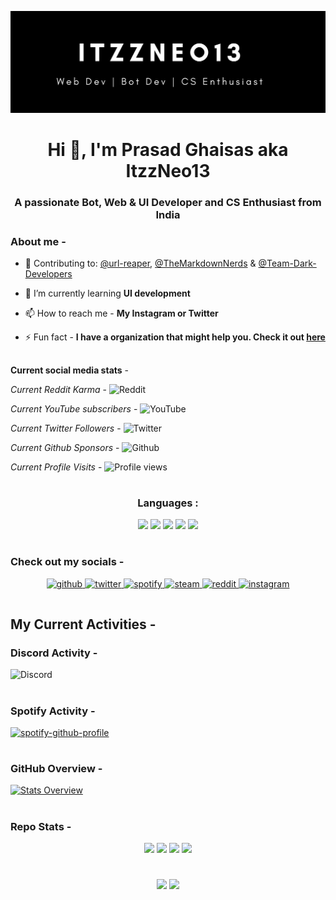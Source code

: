  
![Header](./github-header.png)

<h1 align="center">Hi 👋, I'm Prasad Ghaisas aka ItzzNeo13</h1>
<h3 align="center">A passionate Bot, Web & UI Developer and CS Enthusiast from India</h3>

### About me -
- 🔭 Contributing to: [@url-reaper](https://github.com/url-reaper), [@TheMarkdownNerds](https://github.com/TheMarkdownNerds) & [@Team-Dark-Developers](https://github.com/Team-Dark-Developers)

- 🌱 I’m currently learning **UI development**

- 📫 How to reach me - **My Instagram or Twitter**

- ⚡ Fun fact - **I have a organization that might help you. Check it out [here](https://github.com/TheMarkdownNerds)**

##
**Current social media stats** -

_Current Reddit Karma_ - ![Reddit](https://img.shields.io/reddit/user-karma/combined/neomaster13?style=social)

_Current YouTube subscribers_ - ![YouTube](https://img.shields.io/youtube/channel/subscribers/UCQk5c315mey6VOzdB8Rhs5w?style=social)

_Current Twitter Followers_ - ![Twitter](https://img.shields.io/twitter/follow/itzzneo13?style=social)

_Current Github Sponsors_ - ![Github](https://img.shields.io/github/sponsors/Itzzneo13)

_Current Profile Visits_ - ![Profile views](https://gpvc.arturio.dev/ItzzNeo13)

#

<h3 align="center">Languages :</h3>
<div align="center">
<img src="https://img.shields.io/badge/Python-3776AB?style=for-the-badge&logo=python&logoColor=white">
<img src="https://img.shields.io/badge/HTML-239120?style=for-the-badge&logo=html5&logoColor=white">
<img src="https://img.shields.io/badge/CSS-239120?&style=for-the-badge&logo=css3&logoColor=white">
<img src="https://img.shields.io/badge/Markdown-000000?style=for-the-badge&logo=markdown&logoColor=white">
<img src="https://img.shields.io/badge/Tailwind_CSS-38B2AC?style=for-the-badge&logo=tailwind-css&logoColor=white">
</div>

#

### Check out my socials -

<div align="center">
<a href="https://github.com/ItzzNeo13" target="_blank">
<img src=https://img.shields.io/badge/github-%2324292e.svg?&style=for-the-badge&logo=github&logoColor=white alt=github style="margin-bottom: 5px;" />
</a>
<a href="https://twitter.com/ItzzNeo13" target="_blank">
<img src=https://img.shields.io/badge/twitter-%2300acee.svg?&style=for-the-badge&logo=twitter&logoColor=white alt=twitter style="margin-bottom: 5px;" />
</a>
<a href="https://open.spotify.com/user/dc90xmqlj32pxk5pqxwdyxt8w?si=UjaAw4VzRBeY9YSRkRFKPA" target="_blank">
<img src=https://img.shields.io/badge/Spotify-1ED760?&style=for-the-badge&logo=spotify&logoColor=white alt=spotify style="margin-bottom: 5px;" />
</a>
<a href="https://steamcommunity.com/id/itzzneo13/" target="_blank">
<img src=https://img.shields.io/badge/steam-%23000000.svg?style=for-the-badge&logo=steam&logoColor=white alt=steam style="margin-bottom: 5px;" />
</a>
<a href="https://www.reddit.com/user/neomaster13" target="_blank">
<img src=https://img.shields.io/badge/Reddit-FF4500?style=for-the-badge&logo=reddit&logoColor=white alt=reddit style="margin-bottom: 5px;" />
</a>
<a href="https://discord.gg/VbbnMzV9RZ" target="_blank">
<img src=https://img.shields.io/badge/%3CServer%3E-%237289DA.svg?style=for-the-badge&logo=discord&logoColor=white alt=instagram style="margin-bottom: 5px;" />
</a>
 
</div>  

#



## My Current Activities -

### Discord Activity -
![Discord](https://discord.c99.nl/widget/theme-3/756200102342688788.png)
#

### Spotify Activity - 

[![spotify-github-profile](https://spotify-github-profile.vercel.app/api/view?uid=dc90xmqlj32pxk5pqxwdyxt8w&cover_image=true&theme=novatorem&bar_color=53b14f&bar_color_cover=true)](https://spotify-github-profile.vercel.app/api/view?uid=dc90xmqlj32pxk5pqxwdyxt8w&redirect=true)
#

### GitHub Overview - 

[![Stats Overview](https://raw.githubusercontent.com/ItzzNeo13/github-stats-transparent/output/generated/overview.svg)](https://github.com/rahul-jha98/github-stats-transparent)

#
### Repo Stats - 
<div align="center">
<img src="https://img.shields.io/badge/Made%20with-Markdown-1f425f.svg">
<img src="https://img.shields.io/github/stars/ItzzNeo13/ItzzNeo13.svg">
<img src="https://img.shields.io/github/forks/ItzzNeo13/ItzzNeo13.svg">
<img src="https://img.shields.io/badge/Maintained%3F-yes-green.svg">

 #
 
 <a href="https://github.com/ItzzNeo13" alt="https://github.com/ItzzNeo13"><img src="https://img.shields.io/static/v1?style=for-the-badge&label=CREATED%20BY&message=ItzzNeo13&color=000000"></a>
<img src="https://img.shields.io/github/license/ItzzNeo13/ItzzNeo13?style=for-the-badge">
</div>

#

 
